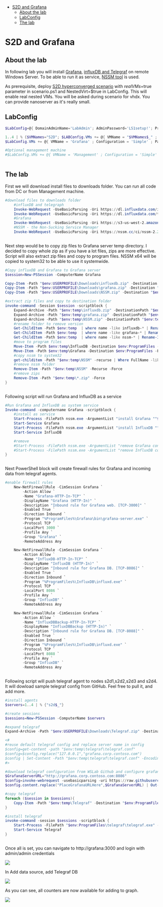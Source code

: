 <!-- TOC -->

- [S2D and Grafana](#s2d-and-grafana)
    - [About the lab](#about-the-lab)
    - [LabConfig](#labconfig)
    - [The lab](#the-lab)

<!-- /TOC -->

# S2D and Grafana

## About the lab

In following lab you will install [Grafana](http://grafana.com), [influxDB and Telegraf](https://www.influxdata.com/time-series-platform/) on remote Windows Server. To be able to run it as service, [NSSM tool](https://nssm.cc/) is used.

As prerequisite, deploy [S2D hyperconverged scenario](/Scenarios/S2D%20Hyperconverged/) with $realVMs=$true parameter in scenario.ps1 and NestedVirt=$true in LabConfig. This will enable real nested VMs. You will be asked during scenario for vhdx. You can provide nanoserver as it's really small.

## LabConfig

```PowerShell
$LabConfig=@{ DomainAdminName='LabAdmin'; AdminPassword='LS1setup!'; Prefix = 'WSLab-'; SwitchName = 'LabSwitch'; DCEdition='4'; Internet=$true ; AdditionalNetworksConfig=@(); VMs=@()}

1..4 | % {$VMNames="S2D"; $LABConfig.VMs += @{ VMName = "$VMNames$_" ; Configuration = 'S2D' ; ParentVHD = 'Win2016Core_G2.vhdx'; SSDNumber = 0; SSDSize=800GB ; HDDNumber = 12; HDDSize= 4TB ; MemoryStartupBytes= 2GB ; NestedVirt=$true}}
$LabConfig.VMs += @{ VMName = 'Grafana' ; Configuration = 'Simple' ; ParentVHD = 'Win2016Core_G2.vhdx'; MemoryStartupBytes= 1GB }

#Optional management machine
#$LabConfig.VMs += @{ VMName = 'Management' ; Configuration = 'Simple' ; ParentVHD = 'Win10RS4_G2.vhdx'  ; MemoryStartupBytes= 1GB ; MemoryMinimumBytes=1GB ; AddToolsVHD=$True ; DisableWCF=$True }
 
```

## The lab

First we will download install files to downloads folder. You can run all code from DC or from Management machine. 

```PowerShell
#download files to downloads folder
    #influxDB and telegraph
    Invoke-WebRequest -UseBasicParsing -Uri https://dl.influxdata.com/influxdb/releases/influxdb-1.6.2_windows_amd64.zip -OutFile "$env:USERPROFILE\Downloads\influxdb.zip"
    Invoke-WebRequest -UseBasicParsing -Uri https://dl.influxdata.com/telegraf/releases/telegraf-1.7.4_windows_amd64.zip -OutFile "$env:USERPROFILE\Downloads\telegraf.zip"
    #Grafana
    Invoke-WebRequest -UseBasicParsing -Uri https://s3-us-west-2.amazonaws.com/grafana-releases/release/grafana-5.2.3.windows-amd64.zip -OutFile "$env:USERPROFILE\Downloads\grafana.zip"
    #NSSM - the Non-Sucking Service Manager
    Invoke-WebRequest -UseBasicParsing -Uri https://nssm.cc/ci/nssm-2.24-101-g897c7ad.zip -OutFile "$env:USERPROFILE\Downloads\NSSM.zip"
 
```

Next step would be to copy zip files to Grafana server temp directory. I decided to copy whole zip as if you have a lot files, zips are more effective. Script will also extract zip files and copy to program files. NSSM x64 will be copied to system32 to be able to use it systemwide.

```PowerShell
#Copy influxDB and Grafana to Grafana server
$session=New-PSSession -ComputerName Grafana

Copy-Item -Path "$env:USERPROFILE\Downloads\influxdb.zip" -Destination "$env:temp\influxdb.zip" -tosession $session
Copy-Item -Path "$env:USERPROFILE\Downloads\grafana.zip" -Destination "$env:temp\grafana.zip" -tosession $session
Copy-Item -Path "$env:USERPROFILE\Downloads\NSSM.zip" -Destination "$env:temp\NSSM.zip" -tosession $session

#extract zip files and copy to destination folder
invoke-command -Session $session -scriptblock {
    Expand-Archive -Path "$env:temp\influxdb.zip" -DestinationPath "$env:temp" -Force
    Expand-Archive -Path "$env:temp\grafana.zip" -DestinationPath "$env:temp" -Force
    Expand-Archive -Path "$env:temp\NSSM.zip" -DestinationPath "$env:temp" -Force
    #rename folder to remove version
    Get-ChildItem -Path $env:temp  | where name -like influxdb-* | Rename-Item -NewName InfluxDB
    Get-ChildItem -Path $env:temp  | where name -like grafana-* | Rename-Item -NewName Grafana
    Get-ChildItem -Path $env:temp  | where name -like nssm-* | Rename-Item -NewName NSSM
    #move to program files
    Move-Item -Path $env:temp\InfluxDB -Destination $env:ProgramFiles -Force
    Move-Item -Path $env:temp\Grafana -Destination $env:ProgramFiles -Force
    #copy nssm to system32
    get-childitem -Path "$env:temp\NSSM" -recurse | Where FullName -like "*win64*nssm.exe" | copy-item -destination "$env:SystemRoot\system32"
    #remove nssm folder
    Remove-Item -Path "$env:temp\NSSM" -Recurse -Force
    #remove zips
    Remove-Item -Path "$env:temp\*.zip" -Force
}
 
```

Following script will run Grafana and InfluxDB as a service

```PowerShell
#Run Grafana and InfluxDB as system service
Invoke-command -computername Grafana -scriptblock {
    #install as service
    Start-Process -FilePath nssm.exe -ArgumentList "install Grafana ""$env:ProgramFiles\Grafana\bin\grafana-server.exe""" -Wait
    Start-Service Grafana
    Start-Process -FilePath nssm.exe -ArgumentList "install InfluxDB ""$env:ProgramFiles\InfluxDB\influxd.exe""" -Wait
    Start-Service InfluxDB

    #remove
    #Start-Process -FilePath nssm.exe -ArgumentList "remove Grafana confirm" -Wait
    #Start-Process -FilePath nssm.exe -ArgumentList "remove InfluxDB confirm" -Wait
}
 
```

Next PowerShell block will create firewall rules for Grafana and incoming data from telegraf agents.

```PowerShell
#enable firewall rules
    New-NetFirewallRule -CimSession Grafana `
        -Action Allow `
        -Name "Grafana-HTTP-In-TCP" `
        -DisplayName "Grafana (HTTP-In)" `
        -Description "Inbound rule for Grafana web. [TCP-3000]" `
        -Enabled True `
        -Direction Inbound `
        -Program "%ProgramFiles%\Grafana\bin\grafana-server.exe" `
        -Protocol TCP `
        -LocalPort 3000 `
        -Profile Any `
        -Group "Grafana" `
        -RemoteAddress Any

    New-NetFirewallRule -CimSession Grafana `
        -Action Allow `
        -Name "InfluxDB-HTTP-In-TCP" `
        -DisplayName "InfluxDB (HTTP-In)" `
        -Description "Inbound rule for Grafana DB. [TCP-8086]" `
        -Enabled True `
        -Direction Inbound `
        -Program "%ProgramFiles%\InfluxDB\influxd.exe" `
        -Protocol TCP `
        -LocalPort 8086 `
        -Profile Any `
        -Group "InfluxDB" `
        -RemoteAddress Any

    New-NetFirewallRule -CimSession Grafana `
        -Action Allow `
        -Name "InfluxDBBackup-HTTP-In-TCP" `
        -DisplayName "InfluxDBBackup (HTTP-In)" `
        -Description "Inbound rule for Grafana DB. [TCP-8088]" `
        -Enabled True `
        -Direction Inbound `
        -Program "%ProgramFiles%\InfluxDB\influxd.exe" `
        -Protocol TCP `
        -LocalPort 8088 `
        -Profile Any `
        -Group "InfluxDB" `
        -RemoteAddress Any
 
```

Following script will push telegraf agent to nodes s2d1,s2d2,s2d3 and s2d4. It will dowload sample telegraf config from GitHub. Feel free to pull it, and add more.

```PowerShell
#install agents
$servers=1..4 | % {"s2d$_"}

#create sessions
$sessions=New-PSSession -ComputerName $servers

#expand telegraf
Expand-Archive -Path "$env:USERPROFILE\Downloads\Telegraf.zip" -DestinationPath "$env:temp" -Force

<#
#reuse default telegraf config and replace server name in config
$config=get-content -path "$env:temp\telegraf\telegraf.conf"
$config=$config.replace("127.0.0.1","grafana.corp.contoso.com")
$config | Set-Content -Path "$env:temp\telegraf\telegraf.conf" -Encoding UTF8
#>

#download telegraf configuration from WSLab Github and configure grafana URL
$GrafanaServerURL="http://grafana.corp.contoso.com:8086"
$config=invoke-webrequest -usebasicparsing -uri https://raw.githubusercontent.com/Microsoft/WSLab/dev/Scenarios/S2D%20and%20Grafana/telegraf.conf
$config.content.replace("PlaceGrafanaURLHere",$GrafanaServerURL) | Out-File -FilePath "$env:temp\telegraf\telegraf.conf" -Encoding UTF8 -Force

#copy telegraf
foreach ($session in $sessions){
    Copy-Item -Path "$env:temp\Telegraf" -Destination "$env:ProgramFiles" -tosession $session -recurse -force
}

#install telegraf
invoke-command -session $sessions -scriptblock {
    Start-Process -FilePath "$env:ProgramFiles\telegraf\telegraf.exe" -ArgumentList "--service install" -Wait
    Start-Service Telegraf
}
 
```

Once all is set, you can navigate to http://grafana:3000 and login with admin/admin credentials

![](/Scenarios/S2D%20and%20Grafana/Screenshots/GrafanaLogin.png)

In Add data source, add Telegraf DB

![](/Scenarios/S2D%20and%20Grafana/Screenshots/GrafanaDB.png)

As you can see, all counters are now available for adding to graph.

![](/Scenarios/S2D%20and%20Grafana/Screenshots/GrafanaGraph.png)
